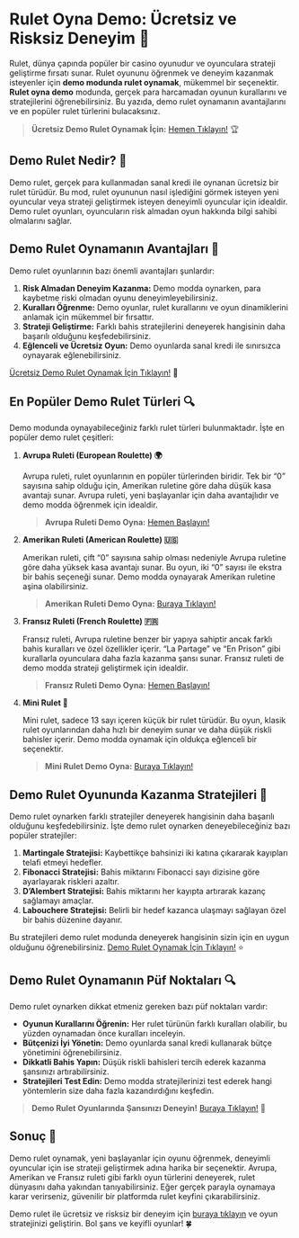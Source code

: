 # Rulet Oyna Demo: Ücretsiz ve Risksiz Deneyim 🎲

Rulet, dünya çapında popüler bir casino oyunudur ve oyunculara strateji geliştirme fırsatı sunar. Rulet oyununu öğrenmek ve deneyim kazanmak isteyenler için **demo modunda rulet oynamak**, mükemmel bir seçenektir. **Rulet oyna demo** modunda, gerçek para harcamadan oyunun kurallarını ve stratejilerini öğrenebilirsiniz. Bu yazıda, demo rulet oynamanın avantajlarını ve en popüler rulet türlerini bulacaksınız.

> **Ücretsiz Demo Rulet Oynamak İçin:** [Hemen Tıklayın!](https://casinotr.link/gWCRZ4) 🏆

## Demo Rulet Nedir? 🧩

Demo rulet, gerçek para kullanmadan sanal kredi ile oynanan ücretsiz bir rulet türüdür. Bu mod, rulet oyununun nasıl işlediğini görmek isteyen yeni oyuncular veya strateji geliştirmek isteyen deneyimli oyuncular için idealdir. Demo rulet oyunları, oyuncuların risk almadan oyun hakkında bilgi sahibi olmalarını sağlar.

## Demo Rulet Oynamanın Avantajları 🎁

Demo rulet oyunlarının bazı önemli avantajları şunlardır:

1. **Risk Almadan Deneyim Kazanma:** Demo modda oynarken, para kaybetme riski olmadan oyunu deneyimleyebilirsiniz.
2. **Kuralları Öğrenme:** Demo oyunlar, rulet kurallarını ve oyun dinamiklerini anlamak için mükemmel bir fırsattır.
3. **Strateji Geliştirme:** Farklı bahis stratejilerini deneyerek hangisinin daha başarılı olduğunu keşfedebilirsiniz.
4. **Eğlenceli ve Ücretsiz Oyun:** Demo oyunlarda sanal kredi ile sınırsızca oynayarak eğlenebilirsiniz.

[Ücretsiz Demo Rulet Oynamak İçin Tıklayın!](https://casinotr.link/gWCRZ4) 🎉

## En Popüler Demo Rulet Türleri 🔍

Demo modunda oynayabileceğiniz farklı rulet türleri bulunmaktadır. İşte en popüler demo rulet çeşitleri:

1. **Avrupa Ruleti (European Roulette) 🌍**

   Avrupa ruleti, rulet oyunlarının en popüler türlerinden biridir. Tek bir “0” sayısına sahip olduğu için, Amerikan ruletine göre daha düşük kasa avantajı sunar. Avrupa ruleti, yeni başlayanlar için daha avantajlıdır ve demo modda öğrenmek için idealdir.
   
   > **Avrupa Ruleti Demo Oyna:** [Hemen Başlayın!](https://casinotr.link/gWCRZ4)

2. **Amerikan Ruleti (American Roulette) 🇺🇸**

   Amerikan ruleti, çift “0” sayısına sahip olması nedeniyle Avrupa ruletine göre daha yüksek kasa avantajı sunar. Bu oyun, iki “0” sayısı ile ekstra bir bahis seçeneği sunar. Demo modda oynayarak Amerikan ruletine aşina olabilirsiniz.
   
   > **Amerikan Ruleti Demo Oyna:** [Buraya Tıklayın!](https://casinotr.link/gWCRZ4)

3. **Fransız Ruleti (French Roulette) 🇫🇷**

   Fransız ruleti, Avrupa ruletine benzer bir yapıya sahiptir ancak farklı bahis kuralları ve özel özellikler içerir. “La Partage” ve “En Prison” gibi kurallarla oyunculara daha fazla kazanma şansı sunar. Fransız ruleti de demo modda strateji geliştirmek için idealdir.
   
   > **Fransız Ruleti Demo Oyna:** [Hemen Başlayın!](https://casinotr.link/gWCRZ4)

4. **Mini Rulet 🎲**

   Mini rulet, sadece 13 sayı içeren küçük bir rulet türüdür. Bu oyun, klasik rulet oyunlarından daha hızlı bir deneyim sunar ve daha düşük riskli bahisler içerir. Demo modda oynamak için oldukça eğlenceli bir seçenektir.
   
   > **Mini Rulet Demo Oyna:** [Buraya Tıklayın!](https://casinotr.link/gWCRZ4)

## Demo Rulet Oyununda Kazanma Stratejileri 🧠

Demo rulet oynarken farklı stratejiler deneyerek hangisinin daha başarılı olduğunu keşfedebilirsiniz. İşte demo rulet oynarken deneyebileceğiniz bazı popüler stratejiler:

1. **Martingale Stratejisi:** Kaybettikçe bahsinizi iki katına çıkararak kayıpları telafi etmeyi hedefler.
2. **Fibonacci Stratejisi:** Bahis miktarını Fibonacci sayı dizisine göre ayarlayarak riskleri azaltır.
3. **D’Alembert Stratejisi:** Bahis miktarını her kayıpta artırarak kazanç sağlamayı amaçlar.
4. **Labouchere Stratejisi:** Belirli bir hedef kazanca ulaşmayı sağlayan özel bir bahis düzenine dayanır.

Bu stratejileri demo rulet modunda deneyerek hangisinin sizin için en uygun olduğunu öğrenebilirsiniz. [Demo Rulet Oynamak İçin Tıklayın!](https://casinotr.link/gWCRZ4) ⭐

## Demo Rulet Oynamanın Püf Noktaları 🔍

Demo rulet oynarken dikkat etmeniz gereken bazı püf noktaları vardır:

- **Oyunun Kurallarını Öğrenin:** Her rulet türünün farklı kuralları olabilir, bu yüzden oynamadan önce kuralları inceleyin.
- **Bütçenizi İyi Yönetin:** Demo oyunlarda sanal kredi kullanarak bütçe yönetimini öğrenebilirsiniz.
- **Dikkatli Bahis Yapın:** Düşük riskli bahisleri tercih ederek kazanma şansınızı artırabilirsiniz.
- **Stratejileri Test Edin:** Demo modda stratejilerinizi test ederek hangi yöntemlerin size daha fazla kazandırdığını keşfedin.

> **Demo Rulet Oyunlarında Şansınızı Deneyin!** [Buraya Tıklayın!](https://casinotr.link/gWCRZ4) 🎈

## Sonuç 🎯

Demo rulet oynamak, yeni başlayanlar için oyunu öğrenmek, deneyimli oyuncular için ise strateji geliştirmek adına harika bir seçenektir. Avrupa, Amerikan ve Fransız ruleti gibi farklı oyun türlerini deneyerek, rulet dünyasını daha yakından tanıyabilirsiniz. Eğer gerçek parayla oynamaya karar verirseniz, güvenilir bir platformda rulet keyfini çıkarabilirsiniz.

Demo rulet ile ücretsiz ve risksiz bir deneyim için [buraya tıklayın](https://casinotr.link/gWCRZ4) ve oyun stratejinizi geliştirin. Bol şans ve keyifli oyunlar! 🍀
